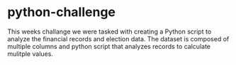 # python-challenge
This weeks challange we were tasked with creating a Python script to analyze the financial records and election data. The dataset is composed of multiple columns and python script that analyzes records to 
calculate mulitple values.
